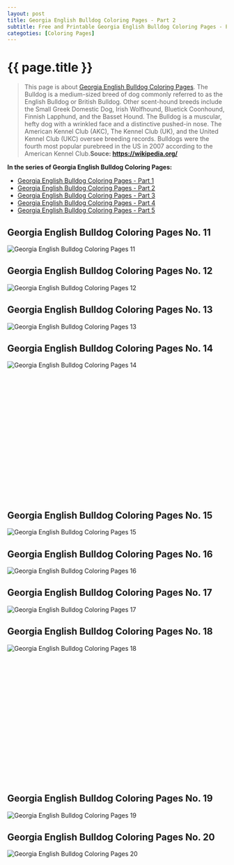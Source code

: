 ```yaml
---
layout: post
title: Georgia English Bulldog Coloring Pages - Part 2
subtitle: Free and Printable Georgia English Bulldog Coloring Pages - Part 2
categoties: [Coloring Pages]
---
```

{{ page.title }}
================
> This page is about [Georgia English Bulldog Coloring Pages](https://hoanghabelle.github.io/). The Bulldog is a medium-sized breed of dog commonly referred to as the English Bulldog or British Bulldog. Other scent-hound breeds include the Small Greek Domestic Dog, Irish Wolfhound, Bluetick Coonhound, Finnish Lapphund, and the Basset Hound. The Bulldog is a muscular, hefty dog with a wrinkled face and a distinctive pushed-in nose. The American Kennel Club (AKC), The Kennel Club (UK), and the United Kennel Club (UKC) oversee breeding records. Bulldogs were the fourth most popular purebreed in the US in 2007 according to the American Kennel Club.__Souce: https://wikipedia.org/__

**In the series of Georgia English Bulldog Coloring Pages:**

* [Georgia English Bulldog Coloring Pages - Part 1](https://hoanghabelle.github.io/2017/11/16/Georgia-English-Bulldog-Coloring-Pages-part-1.html)
* [Georgia English Bulldog Coloring Pages - Part 2](https://hoanghabelle.github.io/2017/11/16/Georgia-English-Bulldog-Coloring-Pages-part-2.html)
* [Georgia English Bulldog Coloring Pages - Part 3](https://hoanghabelle.github.io/2017/11/16/Georgia-English-Bulldog-Coloring-Pages-part-3.html)
* [Georgia English Bulldog Coloring Pages - Part 4](https://hoanghabelle.github.io/2017/11/16/Georgia-English-Bulldog-Coloring-Pages-part-4.html)
* [Georgia English Bulldog Coloring Pages - Part 5](https://hoanghabelle.github.io/2017/11/16/Georgia-English-Bulldog-Coloring-Pages-part-5.html)
## Georgia English Bulldog Coloring Pages No. 11
![Georgia English Bulldog Coloring Pages 11](https://hoanghabelle.github.io/img2/Georgia-English-Bulldog-Coloring-Pages%20(11).jpg "Georgia English Bulldog Coloring Pages 11")

## Georgia English Bulldog Coloring Pages No. 12
![Georgia English Bulldog Coloring Pages 12](https://hoanghabelle.github.io/img2/Georgia-English-Bulldog-Coloring-Pages%20(12).jpg "Georgia English Bulldog Coloring Pages 12")

## Georgia English Bulldog Coloring Pages No. 13
![Georgia English Bulldog Coloring Pages 13](https://hoanghabelle.github.io/img2/Georgia-English-Bulldog-Coloring-Pages%20(13).jpg "Georgia English Bulldog Coloring Pages 13")

## Georgia English Bulldog Coloring Pages No. 14
![Georgia English Bulldog Coloring Pages 14](https://hoanghabelle.github.io/img2/Georgia-English-Bulldog-Coloring-Pages%20(14).jpg "Georgia English Bulldog Coloring Pages 14")

<script async src="//pagead2.googlesyndication.com/pagead/js/adsbygoogle.js"></script><!-- Texxtonly --><ins class="adsbygoogle" style="display:inline-block;width:336px;height:280px" data-ad-client="ca-pub-6753140515841889" data-ad-slot="3207852233"></ins><script>(adsbygoogle = window.adsbygoogle || []).push({}); </script>

## Georgia English Bulldog Coloring Pages No. 15
![Georgia English Bulldog Coloring Pages 15](https://hoanghabelle.github.io/img2/Georgia-English-Bulldog-Coloring-Pages%20(15).jpg "Georgia English Bulldog Coloring Pages 15")

## Georgia English Bulldog Coloring Pages No. 16
![Georgia English Bulldog Coloring Pages 16](https://hoanghabelle.github.io/img2/Georgia-English-Bulldog-Coloring-Pages%20(16).jpg "Georgia English Bulldog Coloring Pages 16")

## Georgia English Bulldog Coloring Pages No. 17
![Georgia English Bulldog Coloring Pages 17](https://hoanghabelle.github.io/img2/Georgia-English-Bulldog-Coloring-Pages%20(17).jpg "Georgia English Bulldog Coloring Pages 17")

## Georgia English Bulldog Coloring Pages No. 18
![Georgia English Bulldog Coloring Pages 18](https://hoanghabelle.github.io/img2/Georgia-English-Bulldog-Coloring-Pages%20(18).jpg "Georgia English Bulldog Coloring Pages 18")

<script async src="//pagead2.googlesyndication.com/pagead/js/adsbygoogle.js"></script><!-- Texxtonly --><ins class="adsbygoogle" style="display:inline-block;width:336px;height:280px" data-ad-client="ca-pub-6753140515841889" data-ad-slot="3207852233"></ins><script>(adsbygoogle = window.adsbygoogle || []).push({}); </script>

## Georgia English Bulldog Coloring Pages No. 19
![Georgia English Bulldog Coloring Pages 19](https://hoanghabelle.github.io/img2/Georgia-English-Bulldog-Coloring-Pages%20(19).jpg "Georgia English Bulldog Coloring Pages 19")

## Georgia English Bulldog Coloring Pages No. 20
![Georgia English Bulldog Coloring Pages 20](https://hoanghabelle.github.io/img2/Georgia-English-Bulldog-Coloring-Pages%20(20).jpg "Georgia English Bulldog Coloring Pages 20")

